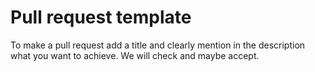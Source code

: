# Pull request template
To make a pull request add a title and clearly mention in the description what you want to achieve. We will check and maybe accept. 
